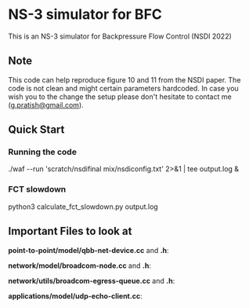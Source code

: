 # NS-3 simulator for BFC
This is an NS-3 simulator for Backpressure Flow Control (NSDI 2022)

## Note
This code can help reproduce figure 10 and 11 from the NSDI paper. The code is not clean and might certain parameters hardcoded. In case you wish you to the change the setup please don't hesitate to contact me (g.pratish@gmail.com).

## Quick Start

### Running the code
./waf --run 'scratch/nsdifinal mix/nsdiconfig.txt' 2>&1 | tee output.log &

### FCT slowdown
python3 calculate_fct_slowdown.py output.log


## Important Files to look at

**point-to-point/model/qbb-net-device.cc** and **.h**:

**network/model/broadcom-node.cc** and **.h**: 

**network/utils/broadcom-egress-queue.cc** and **.h**: 

**applications/model/udp-echo-client.cc**: 

